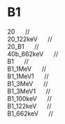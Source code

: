# B1

20          &nbsp;&nbsp;&nbsp;&nbsp;  //  </br>
20_122keV   &nbsp;&nbsp;&nbsp;&nbsp;  //  </br>
20_B1       &nbsp;&nbsp;&nbsp;&nbsp;  //  </br>
40b_662keV  &nbsp;&nbsp;&nbsp;&nbsp;  //  </br>
B1          &nbsp;&nbsp;&nbsp;&nbsp;  //  </br>
B1_1MeV     &nbsp;&nbsp;&nbsp;&nbsp;  //  </br>
B1_1MeV1    &nbsp;&nbsp;&nbsp;&nbsp;  //  </br>
B1_3MeV     &nbsp;&nbsp;&nbsp;&nbsp;  //  </br>
B1_3MeV1    &nbsp;&nbsp;&nbsp;&nbsp;  //  </br>
B1_100keV   &nbsp;&nbsp;&nbsp;&nbsp;  //  </br>
B1_122keV   &nbsp;&nbsp;&nbsp;&nbsp;  //  </br>
B1_662keV   &nbsp;&nbsp;&nbsp;&nbsp;  //  </br>
